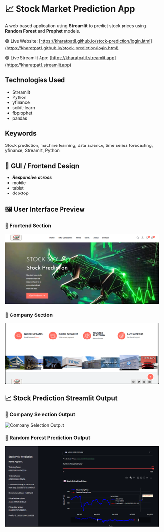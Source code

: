 # 📈 Stock Market Prediction App

A web-based application using **Streamlit** to predict stock prices using **Random Forest** and **Prophet** models.

🟢 Live Website: [https://kharatpatil.github.io/stock-prediction/login.html](https://kharatpatil.github.io/stock-prediction/login.html)

🟢 Live Streamlit App: [https://kharatpatil.streamlit.app](https://kharatpatil.streamlit.app)

## Technologies Used
- Streamlit
- Python
- yfinance
- scikit-learn
- fbprophet
- pandas

## Keywords
Stock prediction, machine learning, data science, time series forecasting, yfinance, Streamlit, Python

## 🎨 GUI / Frontend Design
- ***Responsive across***
- mobile
- tablet
- desktop

## 🖼️ User Interface Preview
### 🔮 Frontend Section
![Frontend Section](assets/images/hero_section.png)

### 🔮 Company Section
![Company Section](assets/images/company_section.png)

## 📈 Stock Prediction Streamlit Output
### 🌲 Company Selection Output
![Company Selection Output](assets/images/kharatpatil_streamlit_app1.png)

### 🌲 Random Forest Prediction Output
![Random Forest Output](assets/images/kharatpatil_streamlit_app2.png)
